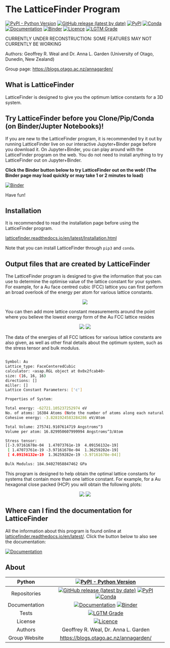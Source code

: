# The LatticeFinder Program

[![PyPI - Python Version](https://img.shields.io/pypi/pyversions/LatticeFinder)](https://docs.python.org/3/)
[![GitHub release (latest by date)](https://img.shields.io/github/v/release/GardenGroupUO/LatticeFinder)](https://github.com/GardenGroupUO/LatticeFinder)
[![PyPI](https://img.shields.io/pypi/v/LatticeFinder)](https://pypi.org/project/LatticeFinder/)
[![Conda](https://img.shields.io/conda/v/gardengroupuo/latticefinder)](https://anaconda.org/GardenGroupUO/latticefinder)
[![Documentation](https://img.shields.io/badge/Docs-click%20here-brightgreen)](https://latticefinder.readthedocs.io/en/latest/)
[![Binder](https://mybinder.org/badge_logo.svg)](https://mybinder.org/v2/gh/GardenGroupUO/LatticeFinder/main?urlpath=lab)
[![Licence](https://img.shields.io/github/license/GardenGroupUO/LatticeFinder)](https://www.gnu.org/licenses/agpl-3.0.en.html)
[![LGTM Grade](https://img.shields.io/lgtm/grade/python/github/GardenGroupUO/LatticeFinder)](https://lgtm.com/projects/g/GardenGroupUO/LatticeFinder/context:python)

CURRENTLY UNDER RECONSTRUCTION: SOME FEATURES MAY NOT CURRENTLY BE WORKING

Authors: Geoffrey R. Weal and Dr. Anna L. Garden (University of Otago, Dunedin, New Zealand)

Group page: https://blogs.otago.ac.nz/annagarden/

## What is LatticeFinder

LatticeFinder is designed to give you the optimum lattice constants for a 3D system. 

## Try LatticeFinder before you Clone/Pip/Conda (on Binder/Jupter Notebooks)!

If you are new to the LatticeFinder program, it is recommended try it out by running LatticeFinder live on our interactive Jupyter+Binder page before you download it. On Jupyter+Binder, you can play around with the LatticeFinder program on the web. You do not need to install anything to try LatticeFinder out on Jupyter+Binder. 

**Click the Binder button below to try LatticeFinder out on the web! (The Binder page may load quickly or may take 1 or 2 minutes to load)**

[![Binder](https://mybinder.org/badge_logo.svg)](https://mybinder.org/v2/gh/GardenGroupUO/LatticeFinder/main?urlpath=lab)

Have fun!

## Installation

It is recommended to read the installation page before using the LatticeFinder program. 

[latticefinder.readthedocs.io/en/latest/Installation.html](https://latticefinder.readthedocs.io/en/latest/Installation.html)

Note that you can install LatticeFinder through ``pip3`` and ``conda``. 

## Output files that are created by LatticeFinder

The LatticeFinder program is designed to give the information that you can use to determine the optimise value of the lattice constant for your system. For example, for a Au face centred cubic (FCC) lattice you can first perform an broad overlook of the energy per atom for various lattice constants.

<p align="center">
	<img src="https://github.com/GardenGroupUO/LatticeFinder/blob/main/Documentation/source/Results/FCC_Overview/Energy_Vs_Lattice_Constant.png">
</p>

You can then add more lattice constant measurements around the point where you believe the lowest energy form of the Au FCC lattice resides

<p align="center">
	<img src="https://github.com/GardenGroupUO/LatticeFinder/blob/main/Documentation/source/Results/FCC_Focused_1/Energy_Vs_Lattice_Constant.png">
	<img src="https://github.com/GardenGroupUO/LatticeFinder/blob/main/Documentation/source/Results/FCC_Focused_2/Energy_Vs_Lattice_Constant.png">
</p>

The data of the energies of all FCC lattices for various lattice constants are also given, as well as other final details about the optimum system, such as the stress tensor and bulk modulus.

```bash

Symbol: Au
Lattice_type: FaceCenteredCubic
calculator: <asap.RGL object at 0x0x2fcab40>
size: (16, 16, 16)
directions: []
miller: []
Lattice Constant Parameters: ['c']

Properties of System: 

Total energy: -62721.105237252974 eV
No. of atoms: 16384 Atoms (Note the number of atoms along each natural direction of the bulk is (16, 16, 16))
Cohesive energy: -3.8281924583284286 eV/Atom

Total Volume: 275741.9107614719 Angstroms^3
Volume per atom: 16.829950607999994 Angstroms^3/Atom

Stress tensor:
[[-3.97161678e-04  1.47073761e-19  4.09156132e-19]
 [ 1.47073761e-19 -3.97161678e-04  1.36259282e-19]
 [ 4.09156132e-19  1.36259282e-19 -3.97161678e-04]]

Bulk Modulus: 184.94027058847462 GPa

```

This program is designed to help obtain the optimal lattice constants for systems that contain more than one lattice constant. For example, for a Au hexagonal close packed (HCP) you will obtain the following plots:

<p align="center">
	<img src="https://github.com/GardenGroupUO/LatticeFinder/blob/main/Documentation/source/Results/HCP/Energy_Vs_Lattice_Constant.png">
	<img src="https://github.com/GardenGroupUO/LatticeFinder/blob/main/Documentation/source/Results/HCP/Energy_Vs_Lattice_Constant_Contour.png">
</p>

## Where can I find the documentation for LatticeFinder

All the information about this program is found online at [latticefinder.readthedocs.io/en/latest/](https://latticefinder.readthedocs.io/en/latest/). Click the button below to also see the documentation: 

[![Documentation](https://img.shields.io/badge/Docs-click%20here-brightgreen)](https://latticefinder.readthedocs.io/en/latest/)

## About

<div align="center">

| Python | [![PyPI - Python Version](https://img.shields.io/pypi/pyversions/LatticeFinder)](https://docs.python.org/3/) | 
|:----------------------:|:-------------------------------------------------------------:|
| Repositories | [![GitHub release (latest by date)](https://img.shields.io/github/v/release/GardenGroupUO/LatticeFinder)](https://github.com/GardenGroupUO/LatticeFinder) [![PyPI](https://img.shields.io/pypi/v/LatticeFinder)](https://pypi.org/project/LatticeFinder/) [![Conda](https://img.shields.io/conda/v/gardengroupuo/latticefinder)](https://anaconda.org/GardenGroupUO/latticefinder) |
| Documentation | [![Documentation](https://img.shields.io/badge/Docs-click%20here-brightgreen)](https://latticefinder.readthedocs.io/en/latest/) [![Binder](https://mybinder.org/badge_logo.svg)](https://mybinder.org/v2/gh/GardenGroupUO/Organisms_Jupyter_Examples/main?urlpath=lab) | 
| Tests | [![LGTM Grade](https://img.shields.io/lgtm/grade/python/github/GardenGroupUO/LatticeFinder)](https://lgtm.com/projects/g/GardenGroupUO/LatticeFinder/context:python)
| License | [![Licence](https://img.shields.io/github/license/GardenGroupUO/LatticeFinder)](https://www.gnu.org/licenses/agpl-3.0.en.html) |
| Authors | Geoffrey R. Weal, Dr. Anna L. Garden |
| Group Website | https://blogs.otago.ac.nz/annagarden/ |

</div>
